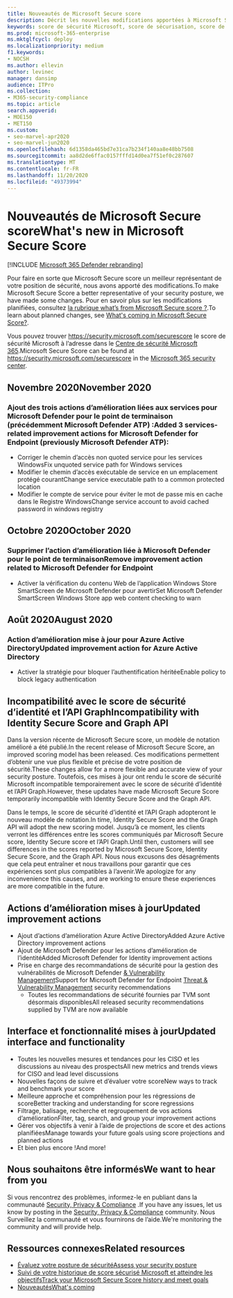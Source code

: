 ```yaml
---
title: Nouveautés de Microsoft Secure score
description: Décrit les nouvelles modifications apportées à Microsoft Secure score dans le centre de sécurité Microsoft 365.
keywords: score de sécurité Microsoft, score de sécurisation, score de sécurité Office 365, score de sécurité Microsoft, centre de sécurité Microsoft 365
ms.prod: microsoft-365-enterprise
ms.mktglfcycl: deploy
ms.localizationpriority: medium
f1.keywords:
- NOCSH
ms.author: ellevin
author: levinec
manager: dansimp
audience: ITPro
ms.collection:
- M365-security-compliance
ms.topic: article
search.appverid:
- MOE150
- MET150
ms.custom:
- seo-marvel-apr2020
- seo-marvel-jun2020
ms.openlocfilehash: 6d1358da465bd7e31ca7b234f140aa8e48bb7508
ms.sourcegitcommit: aa8d2de6ffac0157fffd14d0ea7f51ef0c287607
ms.translationtype: MT
ms.contentlocale: fr-FR
ms.lasthandoff: 11/20/2020
ms.locfileid: "49373994"
---
```

# <a name="whats-new-in-microsoft-secure-score"></a><span data-ttu-id="4712d-104">Nouveautés de Microsoft Secure score</span><span class="sxs-lookup"><span data-stu-id="4712d-104">What's new in Microsoft Secure Score</span></span>

[!INCLUDE [Microsoft 365 Defender rebranding](../includes/microsoft-defender.md)]

<span data-ttu-id="4712d-105">Pour faire en sorte que Microsoft Secure score un meilleur représentant de votre position de sécurité, nous avons apporté des modifications.</span><span class="sxs-lookup"><span data-stu-id="4712d-105">To make Microsoft Secure Score a better representative of your security posture, we have made some changes.</span></span> <span data-ttu-id="4712d-106">Pour en savoir plus sur les modifications planifiées, consultez [la rubrique what’s from Microsoft Secure score ?](microsoft-secure-score-whats-coming.md).</span><span class="sxs-lookup"><span data-stu-id="4712d-106">To learn about planned changes, see [What's coming in Microsoft Secure Score?](microsoft-secure-score-whats-coming.md).</span></span>

<span data-ttu-id="4712d-107">Vous pouvez trouver https://security.microsoft.com/securescore le score de sécurité Microsoft à l’adresse dans le [Centre de sécurité Microsoft 365](overview-security-center.md).</span><span class="sxs-lookup"><span data-stu-id="4712d-107">Microsoft Secure Score can be found at https://security.microsoft.com/securescore in the [Microsoft 365 security center](overview-security-center.md).</span></span>

## <a name="november-2020"></a><span data-ttu-id="4712d-108">Novembre 2020</span><span class="sxs-lookup"><span data-stu-id="4712d-108">November 2020</span></span>

### <a name="added-3-services-related-improvement-actions-for-microsoft-defender-for-endpoint-previously-microsoft-defender-atp"></a><span data-ttu-id="4712d-109">Ajout des trois actions d’amélioration liées aux services pour Microsoft Defender pour le point de terminaison (précédemment Microsoft Defender ATP) :</span><span class="sxs-lookup"><span data-stu-id="4712d-109">Added 3 services-related improvement actions for Microsoft Defender for Endpoint (previously Microsoft Defender ATP):</span></span>

- <span data-ttu-id="4712d-110">Corriger le chemin d’accès non quoted service pour les services Windows</span><span class="sxs-lookup"><span data-stu-id="4712d-110">Fix unquoted service path for Windows services</span></span>
- <span data-ttu-id="4712d-111">Modifier le chemin d’accès exécutable de service en un emplacement protégé courant</span><span class="sxs-lookup"><span data-stu-id="4712d-111">Change service executable path to a common protected location</span></span>
- <span data-ttu-id="4712d-112">Modifier le compte de service pour éviter le mot de passe mis en cache dans le Registre Windows</span><span class="sxs-lookup"><span data-stu-id="4712d-112">Change service account to avoid cached password in windows registry</span></span>

## <a name="october-2020"></a><span data-ttu-id="4712d-113">Octobre 2020</span><span class="sxs-lookup"><span data-stu-id="4712d-113">October 2020</span></span>

### <a name="remove-improvement-action-related-to-microsoft-defender-for-endpoint"></a><span data-ttu-id="4712d-114">Supprimer l’action d’amélioration liée à Microsoft Defender pour le point de terminaison</span><span class="sxs-lookup"><span data-stu-id="4712d-114">Remove improvement action related to Microsoft Defender for Endpoint</span></span>

- <span data-ttu-id="4712d-115">Activer la vérification du contenu Web de l’application Windows Store SmartScreen de Microsoft Defender pour avertir</span><span class="sxs-lookup"><span data-stu-id="4712d-115">Set Microsoft Defender SmartScreen Windows Store app web content checking to warn</span></span>

## <a name="august-2020"></a><span data-ttu-id="4712d-116">Août 2020</span><span class="sxs-lookup"><span data-stu-id="4712d-116">August 2020</span></span>

### <a name="updated-improvement-action-for-azure-active-directory"></a><span data-ttu-id="4712d-117">Action d’amélioration mise à jour pour Azure Active Directory</span><span class="sxs-lookup"><span data-stu-id="4712d-117">Updated improvement action for Azure Active Directory</span></span>

- <span data-ttu-id="4712d-118">Activer la stratégie pour bloquer l’authentification héritée</span><span class="sxs-lookup"><span data-stu-id="4712d-118">Enable policy to block legacy authentication</span></span>

## <a name="incompatibility-with-identity-secure-score-and-graph-api"></a><span data-ttu-id="4712d-119">Incompatibilité avec le score de sécurité d’identité et l’API Graph</span><span class="sxs-lookup"><span data-stu-id="4712d-119">Incompatibility with Identity Secure Score and Graph API</span></span>

<span data-ttu-id="4712d-120">Dans la version récente de Microsoft Secure score, un modèle de notation amélioré a été publié.</span><span class="sxs-lookup"><span data-stu-id="4712d-120">In the recent release of Microsoft Secure Score, an improved scoring model has been released.</span></span> <span data-ttu-id="4712d-121">Ces modifications permettent d’obtenir une vue plus flexible et précise de votre position de sécurité.</span><span class="sxs-lookup"><span data-stu-id="4712d-121">These changes allow for a more flexible and accurate view of your security posture.</span></span> <span data-ttu-id="4712d-122">Toutefois, ces mises à jour ont rendu le score de sécurité Microsoft incompatible temporairement avec le score de sécurité d’identité et l’API Graph.</span><span class="sxs-lookup"><span data-stu-id="4712d-122">However, these updates have made Microsoft Secure Score temporarily incompatible with Identity Secure Score and the Graph API.</span></span>

<span data-ttu-id="4712d-123">Dans le temps, le score de sécurité d’identité et l’API Graph adopteront le nouveau modèle de notation.</span><span class="sxs-lookup"><span data-stu-id="4712d-123">In time, Identity Secure Score and the Graph API will adopt the new scoring model.</span></span> <span data-ttu-id="4712d-124">Jusqu’à ce moment, les clients verront les différences entre les scores communiqués par Microsoft Secure score, Identity Secure score et l’API Graph.</span><span class="sxs-lookup"><span data-stu-id="4712d-124">Until then, customers will see differences in the scores reported by Microsoft Secure Score, Identity Secure Score, and the Graph API.</span></span> <span data-ttu-id="4712d-125">Nous nous excusons des désagréments que cela peut entraîner et nous travaillons pour garantir que ces expériences sont plus compatibles à l’avenir.</span><span class="sxs-lookup"><span data-stu-id="4712d-125">We apologize for any inconvenience this causes, and are working to ensure these experiences are more compatible in the future.</span></span>

## <a name="updated-improvement-actions"></a><span data-ttu-id="4712d-126">Actions d’amélioration mises à jour</span><span class="sxs-lookup"><span data-stu-id="4712d-126">Updated improvement actions</span></span>

- <span data-ttu-id="4712d-127">Ajout d’actions d’amélioration Azure Active Directory</span><span class="sxs-lookup"><span data-stu-id="4712d-127">Added Azure Active Directory improvement actions</span></span>
- <span data-ttu-id="4712d-128">Ajout de Microsoft Defender pour les actions d’amélioration de l’identité</span><span class="sxs-lookup"><span data-stu-id="4712d-128">Added Microsoft Defender for Identity improvement actions</span></span>
- <span data-ttu-id="4712d-129">Prise en charge des recommandations de sécurité pour la gestion des vulnérabilités de Microsoft Defender [& Vulnerability Management](https://docs.microsoft.com/windows/security/threat-protection/microsoft-defender-atp/next-gen-threat-and-vuln-mgt)</span><span class="sxs-lookup"><span data-stu-id="4712d-129">Support for Microsoft Defender for Endpoint [Threat & Vulnerability Management](https://docs.microsoft.com/windows/security/threat-protection/microsoft-defender-atp/next-gen-threat-and-vuln-mgt) security recommendations</span></span>
    - <span data-ttu-id="4712d-130">Toutes les recommandations de sécurité fournies par TVM sont désormais disponibles</span><span class="sxs-lookup"><span data-stu-id="4712d-130">All released security recommendations supplied by TVM are now available</span></span>

## <a name="updated-interface-and-functionality"></a><span data-ttu-id="4712d-131">Interface et fonctionnalité mises à jour</span><span class="sxs-lookup"><span data-stu-id="4712d-131">Updated interface and functionality</span></span>

* <span data-ttu-id="4712d-132">Toutes les nouvelles mesures et tendances pour les CISO et les discussions au niveau des prospects</span><span class="sxs-lookup"><span data-stu-id="4712d-132">All new metrics and trends views for CISO and lead level discussions</span></span>
* <span data-ttu-id="4712d-133">Nouvelles façons de suivre et d’évaluer votre score</span><span class="sxs-lookup"><span data-stu-id="4712d-133">New ways to track and benchmark your score</span></span>
* <span data-ttu-id="4712d-134">Meilleure approche et compréhension pour les régressions de score</span><span class="sxs-lookup"><span data-stu-id="4712d-134">Better tracking and understanding for score regressions</span></span>
* <span data-ttu-id="4712d-135">Filtrage, balisage, recherche et regroupement de vos actions d’amélioration</span><span class="sxs-lookup"><span data-stu-id="4712d-135">Filter, tag, search, and group your improvement actions</span></span>
* <span data-ttu-id="4712d-136">Gérer vos objectifs à venir à l’aide de projections de score et des actions planifiées</span><span class="sxs-lookup"><span data-stu-id="4712d-136">Manage towards your future goals using score projections and planned actions</span></span>
* <span data-ttu-id="4712d-137">Et bien plus encore !</span><span class="sxs-lookup"><span data-stu-id="4712d-137">And more!</span></span>

## <a name="we-want-to-hear-from-you"></a><span data-ttu-id="4712d-138">Nous souhaitons être informés</span><span class="sxs-lookup"><span data-stu-id="4712d-138">We want to hear from you</span></span>

<span data-ttu-id="4712d-139">Si vous rencontrez des problèmes, informez-le en publiant dans la communauté [Security, Privacy & Compliance](https://techcommunity.microsoft.com/t5/Security-Privacy-Compliance/bd-p/security_privacy) .</span><span class="sxs-lookup"><span data-stu-id="4712d-139">If you have any issues, let us know by posting in the [Security, Privacy & Compliance](https://techcommunity.microsoft.com/t5/Security-Privacy-Compliance/bd-p/security_privacy) community.</span></span> <span data-ttu-id="4712d-140">Nous Surveillez la communauté et vous fournirons de l’aide.</span><span class="sxs-lookup"><span data-stu-id="4712d-140">We're monitoring the community and will provide help.</span></span>

## <a name="related-resources"></a><span data-ttu-id="4712d-141">Ressources connexes</span><span class="sxs-lookup"><span data-stu-id="4712d-141">Related resources</span></span>

- [<span data-ttu-id="4712d-142">Évaluez votre posture de sécurité</span><span class="sxs-lookup"><span data-stu-id="4712d-142">Assess your security posture</span></span>](microsoft-secure-score-improvement-actions.md)
- [<span data-ttu-id="4712d-143">Suivi de votre historique de score sécurisé Microsoft et atteindre les objectifs</span><span class="sxs-lookup"><span data-stu-id="4712d-143">Track your Microsoft Secure Score history and meet goals</span></span>](microsoft-secure-score-history-metrics-trends.md)
- [<span data-ttu-id="4712d-144">Nouveautés</span><span class="sxs-lookup"><span data-stu-id="4712d-144">What's coming</span></span>](microsoft-secure-score-whats-coming.md)
